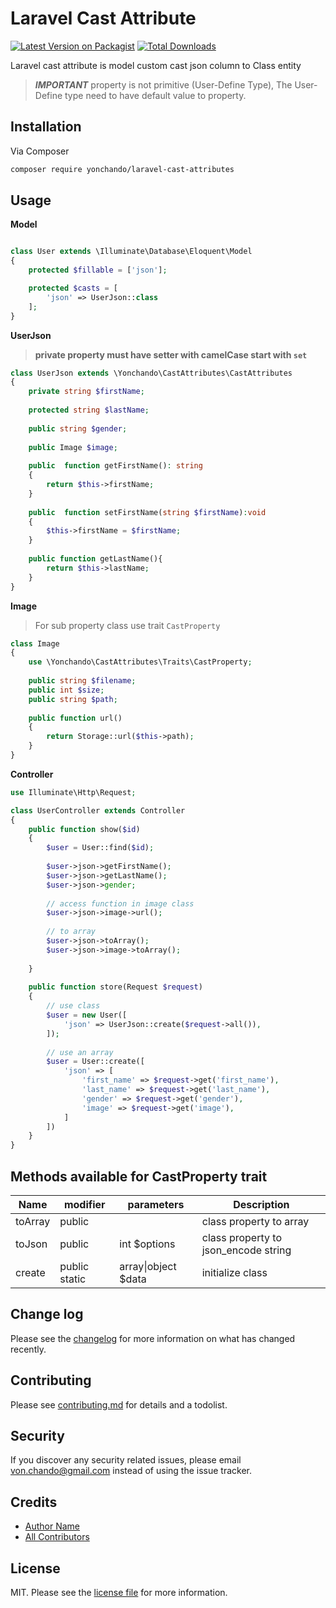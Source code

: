 # Laravel Cast Attribute

[![Latest Version on Packagist][ico-version]][link-packagist]
[![Total Downloads][ico-downloads]][link-downloads]

Laravel cast attribute is model custom cast json column to Class entity 

> ***IMPORTANT*** property is not primitive (User-Define Type), The User-Define type need to have default value to property.

## Installation

Via Composer

```bash
composer require yonchando/laravel-cast-attributes
```

## Usage

**Model**

```php

class User extends \Illuminate\Database\Eloquent\Model
{
    protected $fillable = ['json'];

    protected $casts = [
        'json' => UserJson::class
    ];
}
```

**UserJson**
> **private property must have setter with camelCase start with `set`**

```php
class UserJson extends \Yonchando\CastAttributes\CastAttributes
{
    private string $firstName;
    
    protected string $lastName;
    
    public string $gender;
    
    public Image $image;
    
    public  function getFirstName(): string
    {
        return $this->firstName;
    }
    
    public  function setFirstName(string $firstName):void 
    {
        $this->firstName = $firstName;
    }
    
    public function getLastName(){
        return $this->lastName;
    }
}
```

**Image**
> For sub property class use trait  `CastProperty`

```php
class Image
{
    use \Yonchando\CastAttributes\Traits\CastProperty;
    
    public string $filename;
    public int $size;
    public string $path;
    
    public function url()
    {
        return Storage::url($this->path);
    }
}
```

**Controller**

```php
use Illuminate\Http\Request;

class UserController extends Controller
{
    public function show($id)
    {
        $user = User::find($id);
        
        $user->json->getFirstName();
        $user->json->getLastName();
        $user->json->gender;
        
        // access function in image class
        $user->json->image->url();
        
        // to array
        $user->json->toArray();
        $user->json->image->toArray();
        
    }
    
    public function store(Request $request)
    {
        // use class
        $user = new User([
            'json' => UserJson::create($request->all()),
        ]);
        
        // use an array
        $user = User::create([
            'json' => [
                'first_name' => $request->get('first_name'),        
                'last_name' => $request->get('last_name'),
                'gender' => $request->get('gender'),
                'image' => $request->get('image'),
            ]
        ])
    }
}
```

## Methods available for CastProperty trait

| Name    | modifier      | parameters          | Description                          |
|---------|---------------|---------------------|--------------------------------------|
| toArray | public        |                     | class property to array              |
| toJson  | public        | int $options        | class property to json_encode string |
| create  | public static | array\|object $data | initialize class                     |

## Change log

Please see the [changelog](changelog.md) for more information on what has changed recently.

## Contributing

Please see [contributing.md](contributing.md) for details and a todolist.

## Security

If you discover any security related issues, please email von.chando@gmail.com instead of using the issue tracker.

## Credits

- [Author Name][link-author]
- [All Contributors][link-contributors]

## License

MIT. Please see the [license file](license.md) for more information.

[ico-version]: https://img.shields.io/packagist/v/yonchando/laravel-cast-attributes.svg?style=flat-square

[ico-downloads]: https://img.shields.io/packagist/dt/yonchando/laravel-cast-attributes.svg?style=flat-square

[link-packagist]: https://packagist.org/packages/yonchando/laravel-cast-attributes

[link-downloads]: https://packagist.org/packages/yonchando/laravel-cast-attributes

[link-author]: https://github.com/yonchando

[link-contributors]: ../../contributors
